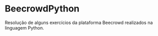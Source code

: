 # BeecrowdPython
Resolução de alguns exercícios da plataforma Beecrowd realizados na linguagem Python.
